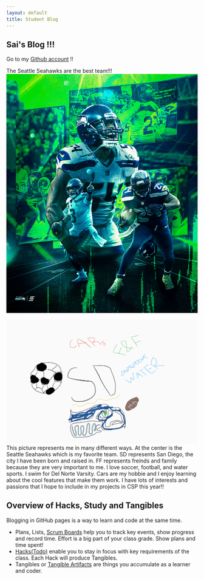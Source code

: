 ```yaml
---
layout: default
title: Student Blog
---
```


<!--  -->
## Sai's Blog !!!

Go to my [Github account](https://github.com/saiseahawks) !!

The Seattle Seahawks are the best team!!!
![Alt text](<seahawks cool.jpeg>)

![Alt text](<Screenshot 2023-08-17 at 10.22.20 AM.png>)
This picture represents me in many different ways. At the center is the Seattle Seahawks which is my favorite team. SD represents San Diego, the city I have been born and raised in. FF represents freinds and family because they are very important to me. I love soccer, football, and water sports. I swim for Del Norte Varsity. Cars are my hobbie and I enjoy learning about the cool features that make them work. I have lots of interests and passions that I hope to include in my projects in CSP this year!!
## Overview of Hacks, Study and Tangibles
Blogging in GitHub pages is a way to learn and code at the same time. 

- Plans, Lists, [Scrum Boards](https://clickup.com/blog/scrum-board/) help you to track key events, show progress and record time.  Effort is a big part of your class grade.  Show plans and time spent!
- [Hacks(Todo)](https://levelup.gitconnected.com/six-ultimate-daily-hacks-for-every-programmer-60f5f10feae) enable you to stay in focus with key requirements of the class.  Each Hack will produce Tangibles.
- Tangibles or [Tangible Artifacts](https://en.wikipedia.org/wiki/Artifact_(software_development)) are things you accumulate as a learner and coder. 
